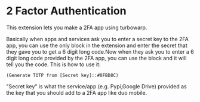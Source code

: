 # 2 Factor Authentication
This extension lets you make a 2FA app using turbowarp.

Basically when apps and services ask you to enter a secret key to the 2FA app, you can use the only block in the extension and enter the secret that they gave you to get a 6 digit long code.Now when they ask you to enter a 6 digit long code provided by the 2FA app, you can use the block and it will tell you the code.
This is how to use it:
```scratch
(Generate TOTP from [Secret key]::#0FBD8C)
```
"Secret key" is what the service/app (e.g. Pypi,Google Drive) provided as the key that you should add to a 2FA app like duo mobile.

